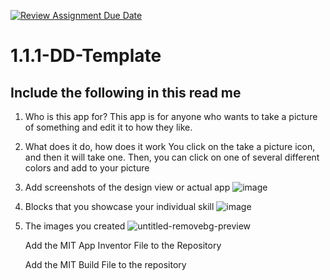 [![Review Assignment Due Date](https://classroom.github.com/assets/deadline-readme-button-22041afd0340ce965d47ae6ef1cefeee28c7c493a6346c4f15d667ab976d596c.svg)](https://classroom.github.com/a/KZRgrbJa)
# 1.1.1-DD-Template

## Include the following in this read me

1. Who is this app for?
   This app is for anyone who wants to take a picture of something and edit it to how they like. 
1. What does it do, how does it work
   You click on the take a picture icon, and then it will take one. Then, you can click on one of several different colors and add to your picture
1. Add screenshots of the design view or actual app
   ![image](https://github.com/user-attachments/assets/74776e90-d9c7-4974-8c33-6f010196b565)

1. Blocks that you showcase your individual skill
   ![image](https://github.com/user-attachments/assets/d8336128-264d-48cc-bcfb-9ebcda8ea966)

1. The images you created
![untitled-removebg-preview](https://github.com/user-attachments/assets/26c961e6-02e7-4fa0-9456-26dae9d42dcd)

   Add the MIT App Inventor File to the Repository
   
   Add the MIT Build File to the repository
